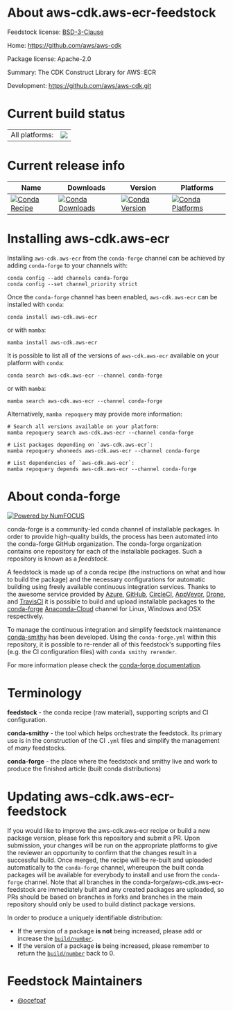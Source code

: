 About aws-cdk.aws-ecr-feedstock
===============================

Feedstock license: [BSD-3-Clause](https://github.com/conda-forge/aws-cdk.aws-ecr-feedstock/blob/main/LICENSE.txt)

Home: https://github.com/aws/aws-cdk

Package license: Apache-2.0

Summary: The CDK Construct Library for AWS::ECR

Development: https://github.com/aws/aws-cdk.git

Current build status
====================


<table><tr><td>All platforms:</td>
    <td>
      <a href="https://dev.azure.com/conda-forge/feedstock-builds/_build/latest?definitionId=19914&branchName=main">
        <img src="https://dev.azure.com/conda-forge/feedstock-builds/_apis/build/status/aws-cdk.aws-ecr-feedstock?branchName=main">
      </a>
    </td>
  </tr>
</table>

Current release info
====================

| Name | Downloads | Version | Platforms |
| --- | --- | --- | --- |
| [![Conda Recipe](https://img.shields.io/badge/recipe-aws--cdk.aws--ecr-green.svg)](https://anaconda.org/conda-forge/aws-cdk.aws-ecr) | [![Conda Downloads](https://img.shields.io/conda/dn/conda-forge/aws-cdk.aws-ecr.svg)](https://anaconda.org/conda-forge/aws-cdk.aws-ecr) | [![Conda Version](https://img.shields.io/conda/vn/conda-forge/aws-cdk.aws-ecr.svg)](https://anaconda.org/conda-forge/aws-cdk.aws-ecr) | [![Conda Platforms](https://img.shields.io/conda/pn/conda-forge/aws-cdk.aws-ecr.svg)](https://anaconda.org/conda-forge/aws-cdk.aws-ecr) |

Installing aws-cdk.aws-ecr
==========================

Installing `aws-cdk.aws-ecr` from the `conda-forge` channel can be achieved by adding `conda-forge` to your channels with:

```
conda config --add channels conda-forge
conda config --set channel_priority strict
```

Once the `conda-forge` channel has been enabled, `aws-cdk.aws-ecr` can be installed with `conda`:

```
conda install aws-cdk.aws-ecr
```

or with `mamba`:

```
mamba install aws-cdk.aws-ecr
```

It is possible to list all of the versions of `aws-cdk.aws-ecr` available on your platform with `conda`:

```
conda search aws-cdk.aws-ecr --channel conda-forge
```

or with `mamba`:

```
mamba search aws-cdk.aws-ecr --channel conda-forge
```

Alternatively, `mamba repoquery` may provide more information:

```
# Search all versions available on your platform:
mamba repoquery search aws-cdk.aws-ecr --channel conda-forge

# List packages depending on `aws-cdk.aws-ecr`:
mamba repoquery whoneeds aws-cdk.aws-ecr --channel conda-forge

# List dependencies of `aws-cdk.aws-ecr`:
mamba repoquery depends aws-cdk.aws-ecr --channel conda-forge
```


About conda-forge
=================

[![Powered by
NumFOCUS](https://img.shields.io/badge/powered%20by-NumFOCUS-orange.svg?style=flat&colorA=E1523D&colorB=007D8A)](https://numfocus.org)

conda-forge is a community-led conda channel of installable packages.
In order to provide high-quality builds, the process has been automated into the
conda-forge GitHub organization. The conda-forge organization contains one repository
for each of the installable packages. Such a repository is known as a *feedstock*.

A feedstock is made up of a conda recipe (the instructions on what and how to build
the package) and the necessary configurations for automatic building using freely
available continuous integration services. Thanks to the awesome service provided by
[Azure](https://azure.microsoft.com/en-us/services/devops/), [GitHub](https://github.com/),
[CircleCI](https://circleci.com/), [AppVeyor](https://www.appveyor.com/),
[Drone](https://cloud.drone.io/welcome), and [TravisCI](https://travis-ci.com/)
it is possible to build and upload installable packages to the
[conda-forge](https://anaconda.org/conda-forge) [Anaconda-Cloud](https://anaconda.org/)
channel for Linux, Windows and OSX respectively.

To manage the continuous integration and simplify feedstock maintenance
[conda-smithy](https://github.com/conda-forge/conda-smithy) has been developed.
Using the ``conda-forge.yml`` within this repository, it is possible to re-render all of
this feedstock's supporting files (e.g. the CI configuration files) with ``conda smithy rerender``.

For more information please check the [conda-forge documentation](https://conda-forge.org/docs/).

Terminology
===========

**feedstock** - the conda recipe (raw material), supporting scripts and CI configuration.

**conda-smithy** - the tool which helps orchestrate the feedstock.
                   Its primary use is in the construction of the CI ``.yml`` files
                   and simplify the management of *many* feedstocks.

**conda-forge** - the place where the feedstock and smithy live and work to
                  produce the finished article (built conda distributions)


Updating aws-cdk.aws-ecr-feedstock
==================================

If you would like to improve the aws-cdk.aws-ecr recipe or build a new
package version, please fork this repository and submit a PR. Upon submission,
your changes will be run on the appropriate platforms to give the reviewer an
opportunity to confirm that the changes result in a successful build. Once
merged, the recipe will be re-built and uploaded automatically to the
`conda-forge` channel, whereupon the built conda packages will be available for
everybody to install and use from the `conda-forge` channel.
Note that all branches in the conda-forge/aws-cdk.aws-ecr-feedstock are
immediately built and any created packages are uploaded, so PRs should be based
on branches in forks and branches in the main repository should only be used to
build distinct package versions.

In order to produce a uniquely identifiable distribution:
 * If the version of a package **is not** being increased, please add or increase
   the [``build/number``](https://docs.conda.io/projects/conda-build/en/latest/resources/define-metadata.html#build-number-and-string).
 * If the version of a package **is** being increased, please remember to return
   the [``build/number``](https://docs.conda.io/projects/conda-build/en/latest/resources/define-metadata.html#build-number-and-string)
   back to 0.

Feedstock Maintainers
=====================

* [@ocefpaf](https://github.com/ocefpaf/)

